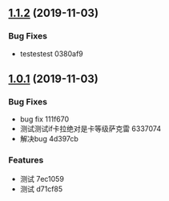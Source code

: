## [1.1.2](/compare/v1.0.1...v1.1.2) (2019-11-03)


### Bug Fixes

* testestest 0380af9



## [1.0.1](/compare/d71cf855f184d9592647bc347d57d9a48bc0b46e...v1.0.1) (2019-11-03)


### Bug Fixes

* bug fix 111f670
* 测试测试if卡拉绝对是卡等级萨克雷 6337074
* 解决bug 4d397cb


### Features

* 测试 7ec1059
* 测试 d71cf85



